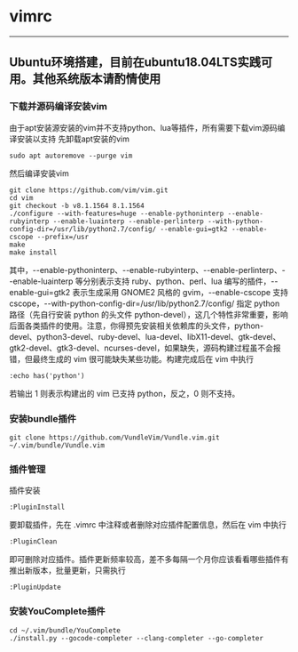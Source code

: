# vimrc
---
## Ubuntu环境搭建，目前在ubuntu18.04LTS实践可用。其他系统版本请酌情使用

### 下载并源码编译安装vim
由于apt安装源安装的vim并不支持python、lua等插件，所有需要下载vim源码编译安装以支持
先卸载apt安装的vim
```shell
sudo apt autoremove --purge vim
```
然后编译安装vim
```shell
git clone https://github.com/vim/vim.git
cd vim
git checkout -b v8.1.1564 8.1.1564
./configure --with-features=huge --enable-pythoninterp --enable-rubyinterp --enable-luainterp --enable-perlinterp --with-python-config-dir=/usr/lib/python2.7/config/ --enable-gui=gtk2 --enable-cscope --prefix=/usr
make
make install
```
其中，--enable-pythoninterp、--enable-rubyinterp、--enable-perlinterp、--enable-luainterp 等分别表示支持 ruby、python、perl、lua 编写的插件，--enable-gui=gtk2 表示生成采用 GNOME2 风格的 gvim，--enable-cscope 支持 cscope，--with-python-config-dir=/usr/lib/python2.7/config/ 指定 python 路径（先自行安装 python 的头文件 python-devel），这几个特性非常重要，影响后面各类插件的使用。注意，你得预先安装相关依赖库的头文件，python-devel、python3-devel、ruby-devel、lua-devel、libX11-devel、gtk-devel、gtk2-devel、gtk3-devel、ncurses-devel，如果缺失，源码构建过程虽不会报错，但最终生成的 vim 很可能缺失某些功能。构建完成后在 vim 中执行
```shell
:echo has('python')
```
若输出 1 则表示构建出的 vim 已支持 python，反之，0 则不支持。

### 安装bundle插件
```shell
git clone https://github.com/VundleVim/Vundle.vim.git ~/.vim/bundle/Vundle.vim
```
### 插件管理
插件安装
```shell
:PluginInstall
```
要卸载插件，先在 .vimrc 中注释或者删除对应插件配置信息，然后在 vim 中执行
```shell
:PluginClean
```
即可删除对应插件。插件更新频率较高，差不多每隔一个月你应该看看哪些插件有推出新版本，批量更新，只需执行
```shell
:PluginUpdate
```

### 安装YouComplete插件
```shell
cd ~/.vim/bundle/YouComplete
./install.py --gocode-completer --clang-completer --go-completer
```
